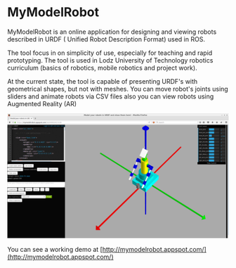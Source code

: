 MyModelRobot
==========

MyModelRobot is an online application for designing and viewing robots described in URDF ( Unified Robot Description Format) used in ROS. 

The tool focus in on simplicity of use, especially for teaching and rapid prototyping. The tool is used in Lodz University of Technology robotics curriculum (basics of robotics, mobile robotics and project work).

At the current state, the tool is capable of presenting URDF's with geometrical shapes, but not with meshes. You can move robot's joints using sliders and animate robots via CSV files also you can view robots using Augmented Reality (AR)

![Screen from MyModelRobot App](screen.png)

You can see a working demo at [http://mymodelrobot.appspot.com/](http://mymodelrobot.appspot.com/)
